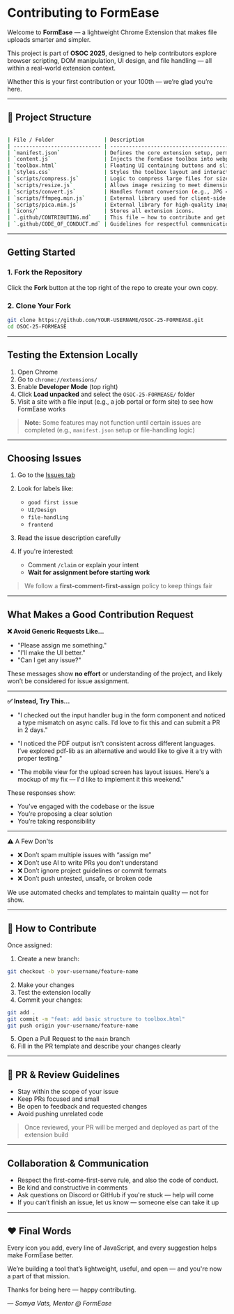 # Contributing to FormEase

Welcome to **FormEase** — a lightweight Chrome Extension that makes file uploads smarter and simpler.

This project is part of **OSOC 2025**, designed to help contributors explore browser scripting, DOM manipulation, UI design, and file handling — all within a real-world extension context.

Whether this is your first contribution or your 100th — we’re glad you’re here.

---

## 📂 Project Structure

```bash

| File / Folder                | Description                                                                 |
| ---------------------------- | --------------------------------------------------------------------------- |
| `manifest.json`              | Defines the core extension setup, permissions, and script injection.        |
| `content.js`                 | Injects the FormEase toolbox into webpages with file upload inputs.         |
| `toolbox.html`               | Floating UI containing buttons and sliders for file editing.                |
| `styles.css`                 | Styles the toolbox layout and interaction.                                  |
| `scripts/compress.js`        | Logic to compress large files for size-constrained uploads.                 |
| `scripts/resize.js`          | Allows image resizing to meet dimension requirements.                       |
| `scripts/convert.js`         | Handles format conversion (e.g., JPG ↔ PNG, MP4 ↔ WebM).                    |
| `scripts/ffmpeg.min.js`      | External library used for client-side video/audio conversion.               |
| `scripts/pica.min.js`        | External library for high-quality image resizing.                           |
| `icons/`                     | Stores all extension icons.                                                 |
| `.github/CONTRIBUTING.md`    | This file — how to contribute and get started!                              |
| `.github/CODE_OF_CONDUCT.md` | Guidelines for respectful communication.                                    |

```
---

##  Getting Started

### 1. Fork the Repository

Click the **Fork** button at the top right of the repo to create your own copy.

### 2. Clone Your Fork

```bash
git clone https://github.com/YOUR-USERNAME/OSOC-25-FORMEASE.git
cd OSOC-25-FORMEASE
````

---

## Testing the Extension Locally

1. Open Chrome
2. Go to `chrome://extensions/`
3. Enable **Developer Mode** (top right)
4. Click **Load unpacked** and select the `OSOC-25-FORMEASE/` folder
5. Visit a site with a file input (e.g., a job portal or form site) to see how FormEase works

> **Note:** Some features may not function until certain issues are completed (e.g., `manifest.json` setup or file-handling logic)

---

##  Choosing Issues

1. Go to the [Issues tab](https://github.com/YOUR-REPO-HERE/issues)
2. Look for labels like:

   * `good first issue`
   * `UI/Design`
   * `file-handling`
   * `frontend`
3. Read the issue description carefully
4. If you're interested:

   * Comment `/claim` or explain your intent
   * **Wait for assignment before starting work**

> We follow a **first-comment-first-assign** policy to keep things fair

---


## What Makes a Good Contribution Request

**❌ Avoid Generic Requests Like...**

* "Please assign me something."
* "I'll make the UI better."
* "Can I get any issue?"

These messages show **no effort** or understanding of the project, and likely won’t be considered for issue assignment.

---

**✅ Instead, Try This...**

* "I checked out the input handler bug in the form component and noticed a type mismatch on async calls. I’d love to fix this and can submit a PR in 2 days."

* "I noticed the PDF output isn't consistent across different languages. I’ve explored pdf-lib as an alternative and would like to give it a try with proper testing."

* "The mobile view for the upload screen has layout issues. Here's a mockup of my fix — I'd like to implement it this weekend."

These responses show:

* You’ve engaged with the codebase or the issue
* You’re proposing a clear solution
* You’re taking responsibility

---

⚠️ A Few Don'ts

* ❌ Don’t spam multiple issues with “assign me”
* ❌ Don’t use AI to write PRs you don’t understand
* ❌ Don’t ignore project guidelines or commit formats
* ❌ Don’t push untested, unsafe, or broken code

We use automated checks and templates to maintain quality — not for show.

---

## 🌱 How to Contribute

Once assigned:

1. Create a new branch:

```bash
git checkout -b your-username/feature-name
```

2. Make your changes
3. Test the extension locally
4. Commit your changes:

```bash
git add .
git commit -m "feat: add basic structure to toolbox.html"
git push origin your-username/feature-name
```

5. Open a Pull Request to the `main` branch
6. Fill in the PR template and describe your changes clearly

---

## 🔁 PR & Review Guidelines

* Stay within the scope of your issue
* Keep PRs focused and small
* Be open to feedback and requested changes
* Avoid pushing unrelated code

> Once reviewed, your PR will be merged and deployed as part of the extension build

---

## Collaboration & Communication

* Respect the first-come-first-serve rule, and also the code of conduct.
* Be kind and constructive in comments
* Ask questions on Discord or GitHub if you're stuck — help will come
* If you can’t finish an issue, let us know — someone else can take it up


---

## ❤️ Final Words

Every icon you add, every line of JavaScript, and every suggestion helps make FormEase better.

We’re building a tool that’s lightweight, useful, and open — and you're now a part of that mission.

Thanks for being here — happy contributing.

— *Somya Vats, Mentor @ FormEase*

